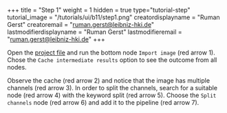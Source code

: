 +++
title = "Step 1"
weight = 1
hidden = true
type="tutorial-step"
tutorial_image = "/tutorials/ui/b11/step1.png"
creatordisplayname = "Ruman Gerst"
creatoremail = "ruman.gerst@leibniz-hki.de"
lastmodifierdisplayname = "Ruman Gerst"
lastmodifieremail = "ruman.gerst@leibniz-hki.de"
+++

Open the [project file](/tutorials/ui/b11/Tutorial_B11.zip) and run the bottom node `Import image` (red arrow 1). Chose the `Cache intermediate results` option to see the outcome from all nodes. 

Observe the cache (red arrow 2) and notice that the image has multiple channels (red arrow 3). In order to split the channels, search for a suitable node (red arrow 4) with the keyword split (red arrow 5). Choose the `Split channels` node (red arrow 6) and add it to the pipeline (red arrow 7). 